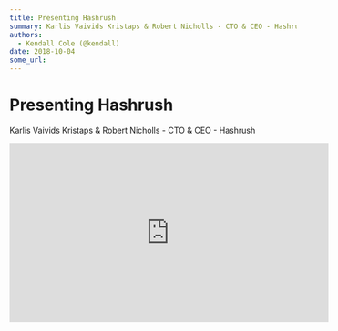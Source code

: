 ```yaml
---
title: Presenting Hashrush
summary: Karlis Vaivids Kristaps & Robert Nicholls - CTO & CEO - Hashrush
authors:
  - Kendall Cole (@kendall)
date: 2018-10-04
some_url: 
---
```


# Presenting Hashrush

Karlis Vaivids Kristaps & Robert Nicholls - CTO & CEO - Hashrush

<div align="center"><iframe width="560" height="315" src="https://www.youtube.com/embed/XKpggPcJsUo" frameborder="0" allow="encrypted-media" allowfullscreen></iframe></div>